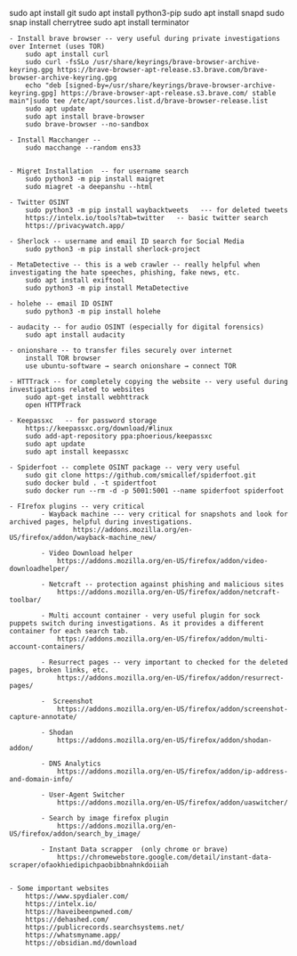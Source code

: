 sudo apt install git
sudo apt install python3-pip
sudo apt install snapd
sudo snap install cherrytree
sudo apt install terminator


	- Install brave browser -- very useful during private investigations over Internet (uses TOR)
		sudo apt install curl
		sudo curl -fsSLo /usr/share/keyrings/brave-browser-archive-keyring.gpg https://brave-browser-apt-release.s3.brave.com/brave-browser-archive-keyring.gpg
		echo "deb [signed-by=/usr/share/keyrings/brave-browser-archive-keyring.gpg] https://brave-browser-apt-release.s3.brave.com/ stable main"|sudo tee /etc/apt/sources.list.d/brave-browser-release.list
		sudo apt update
		sudo apt install brave-browser
		sudo brave-browser --no-sandbox

	- Install Macchanger -- 
		sudo macchange --random ens33
	

	- Migret Installation  -- for username search
		sudo python3 -m pip install maigret
		sudo miagret -a deepanshu --html
		
	- Twitter OSINT
		sudo python3 -m pip install waybacktweets   --- for deleted tweets
		https://intelx.io/tools?tab=twitter   -- basic twitter search
		https://privacywatch.app/
		
	- Sherlock -- username and email ID search for Social Media
		sudo python3 -m pip install sherlock-project
		
	- MetaDetective -- this is a web crawler -- really helpful when investigating the hate speeches, phishing, fake news, etc. 
		sudo apt install exiftool
		sudo python3 -m pip install MetaDetective

	- holehe -- email ID OSINT
		sudo python3 -m pip install holehe
		
	- audacity -- for audio OSINT (especially for digital forensics)
		sudo apt install audacity
		
	- onionshare -- to transfer files securely over internet
		install TOR browser
		use ubuntu-software → search onionshare → connect TOR
		
	- HTTTrack -- for completely copying the website -- very useful during investigations related to websites 
		sudo apt-get install webhttrack 
		open HTTPTrack
		
	- Keepassxc   -- for password storage
		https://keepassxc.org/download/#linux
		sudo add-apt-repository ppa:phoerious/keepassxc
		sudo apt update
		sudo apt install keepassxc
		
	- Spiderfoot -- complete OSINT package -- very very useful
		sudo git clone https://github.com/smicallef/spiderfoot.git
		sudo docker buld . -t spidertfoot
		sudo docker run --rm -d -p 5001:5001 --name spiderfoot spiderfoot
		
	- FIrefox plugins -- very critical 	
			- Wayback machine --- very critical for snapshots and look for archived pages, helpful during investigations.
					https://addons.mozilla.org/en-US/firefox/addon/wayback-machine_new/  
			
			- Video Download helper
				https://addons.mozilla.org/en-US/firefox/addon/video-downloadhelper/
				
			- Netcraft -- protection against phishing and malicious sites
				https://addons.mozilla.org/en-US/firefox/addon/netcraft-toolbar/
		
			- Multi account container - very useful plugin for sock puppets switch during investigations. As it provides a different container for each search tab.
				https://addons.mozilla.org/en-US/firefox/addon/multi-account-containers/
			
			- Resurrect pages -- very important to checked for the deleted pages, broken links, etc.
				https://addons.mozilla.org/en-US/firefox/addon/resurrect-pages/
				
			-  Screenshot 
				https://addons.mozilla.org/en-US/firefox/addon/screenshot-capture-annotate/
	 
			- Shodan
				https://addons.mozilla.org/en-US/firefox/addon/shodan-addon/
				
			- DNS Analytics
				https://addons.mozilla.org/en-US/firefox/addon/ip-address-and-domain-info/
			
			- User-Agent Switcher 
				https://addons.mozilla.org/en-US/firefox/addon/uaswitcher/
				
			- Search by image firefox plugin
				https://addons.mozilla.org/en-US/firefox/addon/search_by_image/

			- Instant Data scrapper  (only chrome or brave)
				https://chromewebstore.google.com/detail/instant-data-scraper/ofaokhiedipichpaobibbnahnkdoiiah
			

	- Some important websites 
		https://www.spydialer.com/
		https://intelx.io/
		https://haveibeenpwned.com/
		https://dehashed.com/
		https://publicrecords.searchsystems.net/
		https://whatsmyname.app/
		https://obsidian.md/download

		
	
